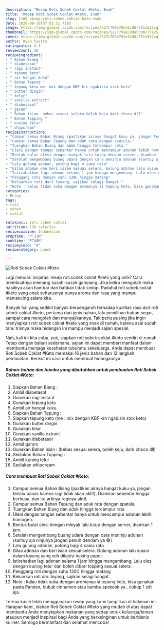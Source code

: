 ```yaml
---
description: "Resep Roti Sobek Coklat #Keto, Enak"
title: "Resep Roti Sobek Coklat #Keto, Enak"
slug: 1160-resep-roti-sobek-coklat-keto-enak
date: 2020-09-18T07:02:51.719Z
image: https://img-global.cpcdn.com/recipes/527c709e78de5c00/751x532cq70/roti-sobek-coklat-keto-foto-resep-utama.jpg
thumbnail: https://img-global.cpcdn.com/recipes/527c709e78de5c00/751x532cq70/roti-sobek-coklat-keto-foto-resep-utama.jpg
cover: https://img-global.cpcdn.com/recipes/527c709e78de5c00/751x532cq70/roti-sobek-coklat-keto-foto-resep-utama.jpg
author: Ryan Castro
ratingvalue: 4.3
reviewcount: 10
recipeingredient:
- " Bahan Biang "
- " diabetasol"
- " ragi instant"
- " tepung keto"
- " air hangat kuku"
- " Bahan Tepung "
- " tepung keto me  mix dengan KBF krn ngabisin stok keto"
- " butter dingin"
- " telur"
- " vanilla extract"
- " diabetasol"
- " garam"
- " Bahan isian  bebas sesuai selera boleh keju dark choco dll"
- " Bahan Topping "
- " kuning telur"
- " whipcream"
recipeinstructions:
- "Campur semua Bahan Biang (pastikan airnya hangat kuku ya, jangan terlalu panas karena ragi tidak akan aktif). Diamkan sebentar hingga berbusa, dan itu artinya raginya aktif."
- "Campur semua Bahan Tepung dan aduk rata dengan spatula."
- "Tuangkan Bahan Biang dan aduk hingga tercampur rata."
- "Uleni dengan tangan sebentar hanya untuk mencampur adonan lebih homogen."
- "Bentuk bulat olesi dengan minyak lalu tutup dengan server, diamkan 1 jam."
- "Setelah mengembang buang udara dengan cara meninju adonan (santuy aja ninjunya jangan penuh dendam ya 😄)"
- "Lalu gulung adonan, potong bagi 4 sama rata"
- "Gilaa adonan dan beri isian sesuai selera. Gulung adonan lalu susun dalam loyang yang sdh dilapisi baking paper."
- "Istirahatkan lagi adonan selama 1 jam hingga mengembang. Lalu oles dengan kuning telur dan boleh diberi topping sesuai selera."
- "Panggang roti dengan suhu 130C hingga matang"
- "Keluarkan roti dari loyang, sajikan selagi hangat."
- "Note : kalau tidak suka dengan aromanya si tepung keto, bisa gunakan pasta Pandan, bubuk cinnamon atau bumbu spekoek ya.. cukup 1 sdt aja."
categories:
- Resep
tags:
- roti
- sobek
- coklat

katakunci: roti sobek coklat 
nutrition: 126 calories
recipecuisine: Indonesian
preptime: "PT31M"
cooktime: "PT40M"
recipeyield: "4"
recipecategory: Lunch

---
```



![Roti Sobek Coklat #Keto](https://img-global.cpcdn.com/recipes/527c709e78de5c00/751x532cq70/roti-sobek-coklat-keto-foto-resep-utama.jpg)

Lagi mencari inspirasi resep roti sobek coklat #keto yang unik? Cara membuatnya memang susah-susah gampang. Jika keliru mengolah maka hasilnya akan hambar dan bahkan tidak sedap. Padahal roti sobek coklat #keto yang enak seharusnya punya aroma dan rasa yang mampu memancing selera kita.

Banyak hal yang sedikit banyak berpengaruh terhadap kualitas rasa dari roti sobek coklat #keto, pertama dari jenis bahan, lalu pemilihan bahan segar, sampai cara mengolah dan menyajikannya. Tak perlu pusing jika ingin menyiapkan roti sobek coklat #keto yang enak di rumah, karena asal sudah tahu triknya maka hidangan ini mampu menjadi sajian spesial.




Nah, kali ini kita coba, yuk, siapkan roti sobek coklat #keto sendiri di rumah. Tetap dengan bahan sederhana, sajian ini dapat memberi manfaat dalam membantu menjaga kesehatan tubuhmu sekeluarga. Anda dapat membuat Roti Sobek Coklat #Keto memakai 16 jenis bahan dan 12 langkah pembuatan. Berikut ini cara untuk membuat hidangannya.

<!--inarticleads1-->

##### Bahan-bahan dan bumbu yang dibutuhkan untuk pembuatan Roti Sobek Coklat #Keto:

1. Siapkan  Bahan Biang :
1. Ambil  diabetasol
1. Gunakan  ragi instant
1. Gunakan  tepung keto
1. Ambil  air hangat kuku
1. Siapkan  Bahan Tepung :
1. Siapkan  tepung keto (me : mix dengan KBF krn ngabisin stok keto)
1. Gunakan  butter dingin
1. Gunakan  telur
1. Gunakan  vanilla extract
1. Gunakan  diabetasol
1. Ambil  garam
1. Gunakan  Bahan isian : (bebas sesuai selera, boleh keju, dark choco dll)
1. Sediakan  Bahan Topping :
1. Ambil  kuning telur
1. Sediakan  whipcream




<!--inarticleads2-->

##### Cara membuat Roti Sobek Coklat #Keto:

1. Campur semua Bahan Biang (pastikan airnya hangat kuku ya, jangan terlalu panas karena ragi tidak akan aktif). Diamkan sebentar hingga berbusa, dan itu artinya raginya aktif.
1. Campur semua Bahan Tepung dan aduk rata dengan spatula.
1. Tuangkan Bahan Biang dan aduk hingga tercampur rata.
1. Uleni dengan tangan sebentar hanya untuk mencampur adonan lebih homogen.
1. Bentuk bulat olesi dengan minyak lalu tutup dengan server, diamkan 1 jam.
1. Setelah mengembang buang udara dengan cara meninju adonan (santuy aja ninjunya jangan penuh dendam ya 😄)
1. Lalu gulung adonan, potong bagi 4 sama rata
1. Gilaa adonan dan beri isian sesuai selera. Gulung adonan lalu susun dalam loyang yang sdh dilapisi baking paper.
1. Istirahatkan lagi adonan selama 1 jam hingga mengembang. Lalu oles dengan kuning telur dan boleh diberi topping sesuai selera.
1. Panggang roti dengan suhu 130C hingga matang
1. Keluarkan roti dari loyang, sajikan selagi hangat.
1. Note : kalau tidak suka dengan aromanya si tepung keto, bisa gunakan pasta Pandan, bubuk cinnamon atau bumbu spekoek ya.. cukup 1 sdt aja.




Terima kasih telah menggunakan resep yang kami tampilkan di halaman ini. Harapan kami, olahan Roti Sobek Coklat #Keto yang mudah di atas dapat membantu Anda menyiapkan makanan yang sedap untuk keluarga/teman ataupun menjadi inspirasi bagi Anda yang berkeinginan untuk berbisnis kuliner. Semoga bermanfaat dan selamat mencoba!
